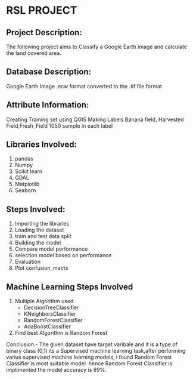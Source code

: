 # RSL PROJECT

## Project Description: 
The following project aims to Classify a Google Earth image and calculate the land covered area.  

## Database Description:

Google Earth Image .ecw format converted to the .tif file format

## Attribute Information:
Creating Training set using QGIS
Making Labels Banana field, Harvested Field,Fresh_Field
1050 sample in each label

## Libraries Involved:
1. pandas
2. Numpy
3. Scikit learn
4. GDAL
5. Matplotlib
6. Seaborn

## Steps Involved:
1. Importing the libraries
2. Loading the dataset
3. train and test data split
4. Building the model
5. Compare model performance
6. selection model based on performance
7. Evaluation 
8. Plot confusion_matrix

## Machine Learning Steps Involved
1. Multiple Algorithm used 
   * DecisionTreeClassifier
   * KNeighborsClassifier
   * RandomForestClassifier
   * AdaBoostClassifier
2. Find best Algorithm is Random Forest

Conclusion:- The given dataset have target varibale and it is a type of binary class (0,1) its a Supervised machine learning task,after performing varius supervised machine learning models, i found Random Forest Classifier is most suitable model. hence Random Forest Classifier is implimented the model accuracy is 89%.

